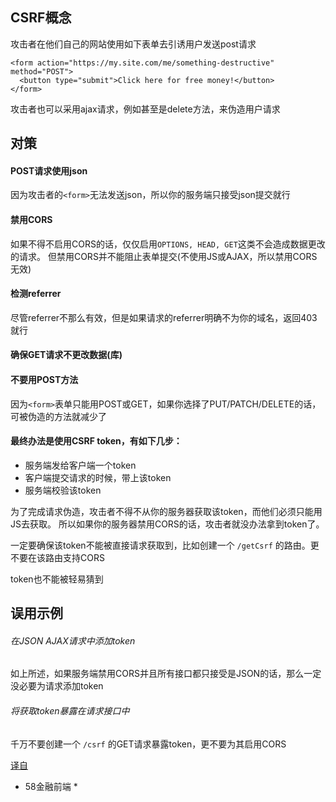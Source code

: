 ## CSRF概念

攻击者在他们自己的网站使用如下表单去引诱用户发送post请求


```
<form action="https://my.site.com/me/something-destructive" method="POST">
  <button type="submit">Click here for free money!</button>
</form>
```

攻击者也可以采用ajax请求，例如甚至是delete方法，来伪造用户请求



## 对策


#### POST请求使用json

因为攻击者的`<form>`无法发送json，所以你的服务端只接受json提交就行


#### 禁用CORS

如果不得不启用CORS的话，仅仅启用`OPTIONS, HEAD, GET`这类不会造成数据更改的请求。
但禁用CORS并不能阻止表单提交(不使用JS或AJAX，所以禁用CORS无效)


#### 检测referrer

尽管referrer不那么有效，但是如果请求的referrer明确不为你的域名，返回403就行


#### 确保GET请求不更改数据(库)


#### 不要用POST方法

因为`<form>`表单只能用POST或GET，如果你选择了PUT/PATCH/DELETE的话，可被伪造的方法就减少了


#### 最终办法是使用CSRF token，有如下几步：

- 服务端发给客户端一个token
- 客户端提交请求的时候，带上该token
- 服务端校验该token

为了完成请求伪造，攻击者不得不从你的服务器获取该token，而他们必须只能用JS去获取。
所以如果你的服务器禁用CORS的话，攻击者就没办法拿到token了。

一定要确保该token不能被直接请求获取到，比如创建一个 `/getCsrf` 的路由。更不要在该路由支持CORS

token也不能被轻易猜到




## 误用示例


###### 在JSON AJAX请求中添加token

如上所述，如果服务端禁用CORS并且所有接口都只接受是JSON的话，那么一定没必要为请求添加token


###### 将获取token暴露在请求接口中

千万不要创建一个 `/csrf` 的GET请求暴露token，更不要为其启用CORS



[译自](https://github.com/pillarjs/understanding-csrf)
* 58金融前端 *











